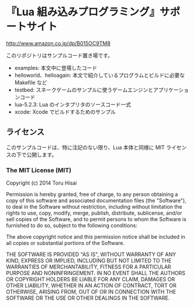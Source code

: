 『Lua 組み込みプログラミング』サポートサイト
=============

http://www.amazon.co.jp/dp/B015OC9TM8

このリポジトリはサンプルコード置き場です。

-   examples: 本文中に登場したコード
-   helloworld、helloagain: 本文で紹介しているプログラムとビルドに必要な Makefile など
-   testbed: スネークゲームのサンプルに使うゲームエンジンとアプリケーションコード
-   lua-5.2.3: Lua のインタプリタのソースコード一式
-   xcode: Xcode でビルドするためのサンプル

ライセンス
-------

このサンプルコードは、特に注記のない限り、Lua 本体と同様に MIT ライセンスの下で公開します。

### The MIT License (MIT)

Copyright (c) 2014 Toru Hisai

Permission is hereby granted, free of charge, to any person obtaining a copy
of this software and associated documentation files (the "Software"), to deal
in the Software without restriction, including without limitation the rights
to use, copy, modify, merge, publish, distribute, sublicense, and/or sell
copies of the Software, and to permit persons to whom the Software is
furnished to do so, subject to the following conditions:

The above copyright notice and this permission notice shall be included in
all copies or substantial portions of the Software.

THE SOFTWARE IS PROVIDED "AS IS", WITHOUT WARRANTY OF ANY KIND, EXPRESS OR
IMPLIED, INCLUDING BUT NOT LIMITED TO THE WARRANTIES OF MERCHANTABILITY,
FITNESS FOR A PARTICULAR PURPOSE AND NONINFRINGEMENT. IN NO EVENT SHALL THE
AUTHORS OR COPYRIGHT HOLDERS BE LIABLE FOR ANY CLAIM, DAMAGES OR OTHER
LIABILITY, WHETHER IN AN ACTION OF CONTRACT, TORT OR OTHERWISE, ARISING FROM,
OUT OF OR IN CONNECTION WITH THE SOFTWARE OR THE USE OR OTHER DEALINGS IN
THE SOFTWARE.
